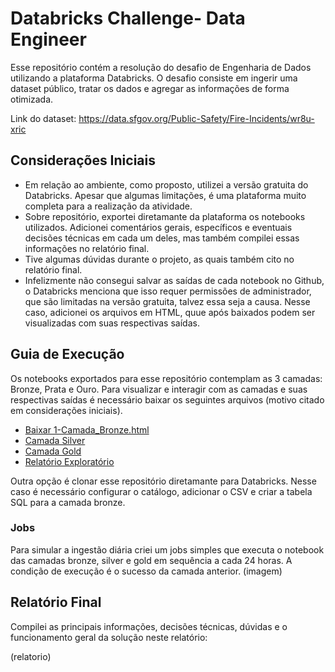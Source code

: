 # Databricks Challenge- Data Engineer
  Esse repositório contém a resolução do desafio de Engenharia de Dados utilizando a plataforma Databricks. O desafio consiste em ingerir uma dataset público, tratar os dados e agregar as informações de forma otimizada.

Link do dataset: https://data.sfgov.org/Public-Safety/Fire-Incidents/wr8u-xric

## Considerações Iniciais
- Em relação ao ambiente, como proposto, utilizei a versão gratuita do Databricks. Apesar que algumas limitações, é uma plataforma muito completa para a realização da atividade.
- Sobre repositório, exportei diretamante da plataforma os notebooks utilizados. Adicionei comentários gerais, específicos e eventuais decisões técnicas em cada um deles, mas também compilei essas informações no relatório final.
- Tive algumas dúvidas durante o projeto, as quais também cito no relatório final.
- Infelizmente não consegui salvar as saídas de cada notebook no Github, o Databricks menciona que isso requer permissões de administrador, que são limitadas na versão gratuita, talvez essa seja a causa. Nesse caso, adicionei os arquivos em HTML, quue após baixados podem ser visualizadas com suas respectivas saídas.
  
## Guia de Execução
  Os notebooks exportados para esse repositório contemplam as 3 camadas: Bronze, Prata e Ouro. Para visualizar e interagir com as camadas e suas respectivas saídas é necessário baixar os seguintes arquivos (motivo citado em considerações iniciais).
  - [Baixar 1-Camada_Bronze.html]([https://raw.githubusercontent.com/igorlix/Databricks-Challenge/ddd3ff41ac569f6b04d3e2830e3f1e7d5d6b86bd/Desafio/HTML/1-Camada_Bronze.html])
  - [Camada Silver](Desafio/HTML/2-Camada_Silver.html?raw=true)
  - [Camada Gold](Desafio/HTML/3-Camada_Gold.html?raw=true)
  - [Relatório Exploratório](Desafio/HTML/4-Relatório_Exploratório.html?raw=true)
  
 Outra opção é clonar esse repositório diretamante para Databricks. Nesse caso é necessário configurar o catálogo, adicionar o CSV e criar a tabela SQL para a camada bronze. 

### Jobs
  Para simular a ingestão diária criei um jobs simples que executa o notebook das camadas bronze, silver e gold em sequência a cada 24 horas. A condição de execução é o sucesso da camada anterior.
  (imagem)
  
## Relatório Final
  Compilei as principais informações, decisões técnicas, dúvidas e o funcionamento geral da solução neste relatório:

  (relatorio)


  
